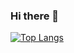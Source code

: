 ### Hi there 👋
[![Top Langs](https://github-readme-stats.vercel.app/api/top-langs/?username=soulwinter&layout=compact&hide=jupyter%20notebook)](https://github.com/anuraghazra/github-readme-stats)
